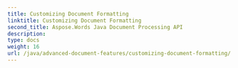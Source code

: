 ```yaml
---
title: Customizing Document Formatting
linktitle: Customizing Document Formatting
second_title: Aspose.Words Java Document Processing API
description: 
type: docs
weight: 16
url: /java/advanced-document-features/customizing-document-formatting/
---
```

